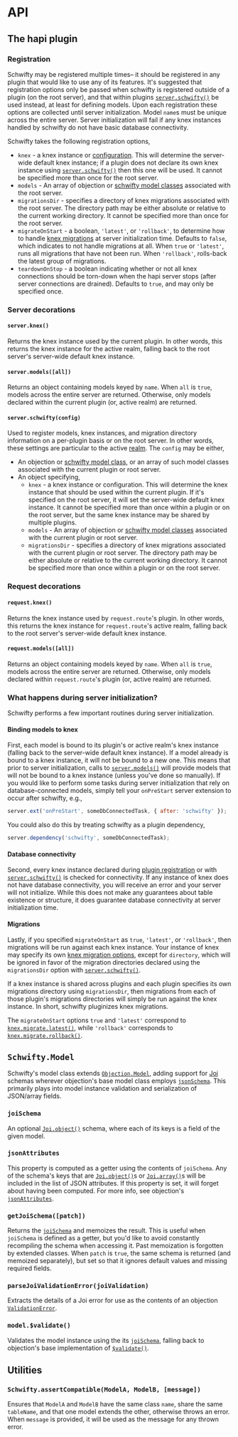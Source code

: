 # API
## The hapi plugin
### Registration
Schwifty may be registered multiple times– it should be registered in any plugin that would like to use any of its features.  It's suggested that registration options only be passed when schwifty is registered outside of a plugin (on the root server), and that within plugins [`server.schwifty()`](#serverschwiftyconfig) be used instead, at least for defining models.  Upon each registration these options are collected until server initialization.  Model `name`s must be unique across the entire server.  Server initialization will fail if any knex instances handled by schwifty do not have basic database connectivity.

Schwifty takes the following registration options,

  - `knex` - a knex instance or [configuration](http://knexjs.org/#Installation-client).  This will determine the server-wide default knex instance; if a plugin does not declare its own knex instance using [`server.schwifty()`](#serverschwiftyconfig) then this one will be used.  It cannot be specified more than once for the root server.
  - `models` - An array of objection or [schwifty model classes](#schwiftymodel) associated with the root server.
  - `migrationsDir` - specifies a directory of knex migrations associated with the root server.  The directory path may be either absolute or relative to the current working directory.  It cannot be specified more than once for the root server.
  - `migrateOnStart` - a boolean, `'latest'`, or `'rollback'`, to determine how to handle [knex migrations](http://knexjs.org/#Migrations) at server initialization time.  Defaults to `false`, which indicates to not handle migrations at all.  When `true` or `'latest'`, runs all migrations that have not been run.  When `'rollback'`, rolls-back the latest group of migrations.
  - `teardownOnStop` - a boolean indicating whether or not all knex connections should be torn-down when the hapi server stops (after server connections are drained).  Defaults to `true`, and may only be specified once.


### Server decorations
#### `server.knex()`
Returns the knex instance used by the current plugin. In other words, this returns the knex instance for the active realm, falling back to the root server's server-wide default knex instance.

#### `server.models([all])`
Returns an object containing models keyed by `name`.  When `all` is `true`, models across the entire server are returned.  Otherwise, only models declared within the current plugin (or, active realm) are returned.

#### `server.schwifty(config)`
Used to register models, knex instances, and migration directory information on a per-plugin basis or on the root server.  In other words, these settings are particular to the active [realm](https://github.com/hapijs/hapi/blob/master/API.md#serverrealm).  The `config` may be either,

  - An objection or [schwifty model class](#schwiftymodel), or an array of such model classes associated with the current plugin or root server.
  - An object specifying,
    - `knex` - a knex instance or configuration.  This will determine the knex instance that should be used within the current plugin.  If it's specified on the root server, it will set the server-wide default knex instance.  It cannot be specified more than once within a plugin or on the root server, but the same knex instance may be shared by multiple plugins.
    - `models` - An array of objection or [schwifty model classes](#schwiftymodel) associated with the current plugin or root server.
    - `migrationsDir` - specifies a directory of knex migrations associated with the current plugin or root server.  The directory path may be either absolute or relative to the current working directory.  It cannot be specified more than once within a plugin or on the root server.


### Request decorations
#### `request.knex()`
Returns the knex instance used by `request.route`'s plugin. In other words, this returns the knex instance for `request.route`'s active realm, falling back to the root server's server-wide default knex instance.

#### `request.models([all])`
Returns an object containing models keyed by `name`.  When `all` is `true`, models across the entire server are returned.  Otherwise, only models declared within `request.route`'s plugin (or, active realm) are returned.

### What happens during server initialization?
Schwifty performs a few important routines during server initialization.

#### Binding models to knex
First, each model is bound to its plugin's or active realm's knex instance (falling back to the server-wide default knex instance).  If a model already is bound to a knex instance, it will not be bound to a new one.  This means that prior to server initialization, calls to [`server.models()`](#servermodelsall) will provide models that will not be bound to a knex instance (unless you've done so manually).  If you would like to perform some tasks during server initialization that rely on database-connected models, simply tell your `onPreStart` server extension to occur after schwifty, e.g.,
```js
server.ext('onPreStart', someDbConnectedTask, { after: 'schwifty' });
```

You could also do this by treating schwifty as a plugin dependency,
```js
server.dependency('schwifty', someDbConnectedTask);
```

#### Database connectivity
Second, every knex instance declared during [plugin registration](#registration) or with [`server.schwifty()`](#serverschwiftyconfig) is checked for connectivity.  If any instance of knex does not have database connectivity, you will receive an error and your server will not initialize.  While this does not make any guarantees about table existence or structure, it does guarantee database connectivity at server initialization time.

#### Migrations
Lastly, if you specified `migrateOnStart` as `true`, `'latest'`, or `'rollback'`, then migrations will be run against each knex instance.  Your instance of knex may specify its own [knex migration options](http://knexjs.org/#Migrations-API), except for `directory`, which will be ignored in favor of the migration directories declared using the `migrationsDir` option with [`server.schwifty()`](#serverschwiftyconfig).

If a knex instance is shared across plugins and each plugin specifies its own migrations directory using `migrationsDir`, then migrations from each of those plugin's migrations directories will simply be run against the knex instance.  In short, schwifty pluginizes knex migrations.

The `migrateOnStart` options `true` and `'latest'` correspond to [`knex.migrate.latest()`](http://knexjs.org/#Migrations-latest), while `'rollback'` corresponds to [`knex.migrate.rollback()`](http://knexjs.org/#Migrations-rollback).

## `Schwifty.Model`
Schwifty's model class extends [`Objection.Model`](http://vincit.github.io/objection.js/#model), adding support for [Joi](https://github.com/hapijs/joi) schemas wherever objection's base model class employs [`jsonSchema`](http://vincit.github.io/objection.js/#jsonschema).  This primarily plays into model instance validation and serialization of JSON/array fields.

### `joiSchema`
An optional [`Joi.object()`](https://github.com/hapijs/joi/blob/master/API.md#object) schema, where each of its keys is a field of the given model.

### `jsonAttributes`
This property is computed as a getter using the contents of `joiSchema`.  Any of the schema's keys that are [`Joi.object()`](https://github.com/hapijs/joi/blob/master/API.md#object)s or [`Joi.array()`](https://github.com/hapijs/joi/blob/master/API.md#array)s will be included in the list of JSON attributes.  If this property is set, it will forget about having been computed.  For more info, see objection's [`jsonAttributes`](http://vincit.github.io/objection.js/#jsonattributes).

### `getJoiSchema([patch])`
Returns the [`joiSchema`](#joischema) and memoizes the result.  This is useful when `joiSchema` is defined as a getter, but you'd like to avoid constantly recompiling the schema when accessing it.  Past memoization is forgotten by extended classes.  When `patch` is `true`, the same schema is returned (and memoized separately), but set so that it ignores default values and missing required fields.

### `parseJoiValidationError(joiValidation)`
Extracts the details of a Joi error for use as the contents of an objection [`ValidationError`](http://vincit.github.io/objection.js/#validationerror).

### `model.$validate()`
Validates the model instance using the its [`joiSchema`](#joischema), falling back to objection's base implementation of [`$validate()`](http://vincit.github.io/objection.js/#_s_validate).

## Utilities
### `Schwifty.assertCompatible(ModelA, ModelB, [message])`
Ensures that `ModelA` and `ModelB` have the same class `name`, share the same `tableName`, and that one model extends the other, otherwise throws an error.  When `message` is provided, it will be used as the message for any thrown error.
